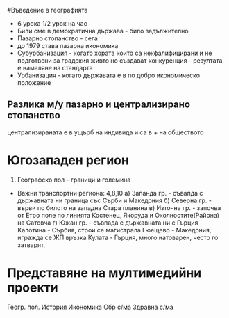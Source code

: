 #Въведение в географията
 - 6 урока 1/2 урок на час
 - Били сме в демократична държава - било задължително
 - Пазарно стопанство - сега
 - до 1979 става пазарна икономика
 - Субурбанизация - когато хората които са некфалифицирани и не подготвени за градския живто но създават конкуренция - резултата е намаляне на стандарта  
 - Урбанизация - когато държавата е в по добро икономическо положение 

## Разлика м/у пазарно и централизирано стопанство
централизираната е в ущърб на индивида и са в + на обществото

# Югозападен регион
1. Географско пол - граници и големина 
- Важни транспортни региона: 4,8,10
а) Запанда гр. - съвапда с държавната ни граница със Сърби и Македония 
б) Северна гр. - върви по билото на западна Стара планина
в) Източна гр. - започва от Етро поле по линията Костенец, Якоруда и Околностите(Района) на Сатовча
г) Южан гр. - съвпада с държавната ни с Гърция
Калотина - Сърбия, строи се магистрала 
Гюещево - Македония, игражда се ЖП връзка 
Кулата - Гърция, много натоварен, често го затварят, 

# Представяне на мултимедийни проекти
Геогр. пол.
История
Икономика
Обр с/ма
Здравна с/ма
